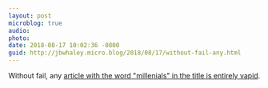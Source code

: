 ```yaml
---
layout: post
microblog: true
audio: 
photo: 
date: 2018-08-17 10:02:36 -0800
guid: http://jbwhaley.micro.blog/2018/08/17/without-fail-any.html
---
```

Without fail, any [article with the word "millenials" in the title is entirely vapid](https://www.phillymag.com/articles/2018/08/11/mayonnaise-industry-millennials/).
